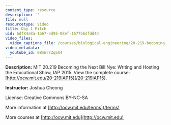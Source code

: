 ```yaml
---
content_type: resource
description: ''
file: null
resourcetype: Video
title: Day 1 Pitch
uid: 6df84a8a-1b67-ed95-08ef-1677b6dfdd4d
video_files:
  video_captions_file: /courses/biological-engineering/20-219-becoming-the-next-bill-nye-writing-and-hosting-the-educational-show-january-iap-2015/student-projects/joshua-cheongs-project/day-1-pitch-1/0BmWrrZq5A4.vtt
video_metadata:
  youtube_id: 0BmWrrZq5A4
---
```


**Description:** MIT 20.219 Becoming the Next Bill Nye: Writing and Hosting the Educational Show, IAP 2015. View the complete course: [http://ocw.mit.edu/20-219IAP15](/20-219IAP15).

**Instructor:** Joshua Cheong

License: Creative Commons BY-NC-SA

More information at [http://ocw.mit.edu/terms](/terms)

More courses at [http://ocw.mit.edu](http://ocw.mit.edu)